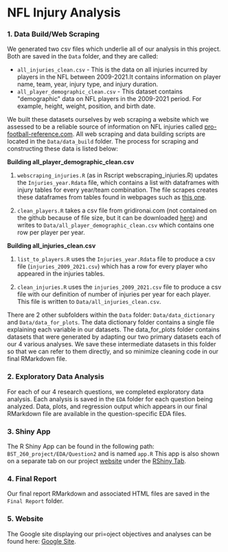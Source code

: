 # NFL Injury Analysis

### 1. Data Build/Web Scraping

We generated two csv files which underlie all of our analysis in this project. Both are saved in the `Data` folder, and they are called:

- `all_injuries_clean.csv` - This is the data on all injuries incurred by players in the NFL between 2009-2021.It contains information on player name, team, year, injury type, and injury duration.   
- `all_player_demographic_clean.csv` - This dataset contains "demographic" data on NFL players in the 2009-2021 period. For example, height, weight, position, and birth date. 

We built these datasets ourselves by web scraping a website which we assessed to be a reliable source of information on NFL injuries called [pro-football-reference.com](https://www.pro-football-reference.com/). All web scraping and data building scripts are located in the `Data/data_build` folder. The process for scraping and constructing these data is listed below:

**Building all_player_demographic_clean.csv**

1) `webscraping_injuries.R` (as in Rscript webscraping_injuries.R) updates the `Injuries_year.Rdata` file, which contains a list with dataframes with injury tables for every year/team combination. The file scrapes creates these dataframes from tables found in webpages such as [this one](https://www.pro-football-reference.com/teams/buf/2021_injuries.htm).

2) `clean_players.R` takes a csv file from gridironai.com (not contained on the github because of file size, but it can be downloaded [here](https://drive.google.com/drive/u/0/folders/1KTcoZRtcylZRc9rZk9zfA4PwJon-xtwB)) and writes to `Data/all_player_demographic_clean.csv` which contains one row per player per year. 

**Building all_injuries_clean.csv**

1) `list_to_players.R` uses the `Injuries_year.Rdata` file to produce a csv file (`injuries_2009_2021.csv`) which has a row for every player who appeared in the injuries tables. 

2) `clean_injuries.R` uses the `injuries_2009_2021.csv` file to produce a csv file with our definition of number of injuries per year for each player. This file is written to `Data/all_injuries_clean.csv`.

There are 2 other subfolders within the `Data` folder: `Data/data_dictionary` and `Data/data_for_plots`. The data dictionary folder contains a single file explaining each variable in our datasets. The data_for_plots folder contains datasets that were generated by adapting our two primary datasets each of our 4 various analyses. We save these intermediate datasets in this folder so that we can refer to them directly, and so minimize cleaning code in our final RMarkdown file.  

### 2. Exploratory Data Analysis
For each of our 4 research questions, we completed exploratory data analysis. Each analysis is saved in the `EDA` folder for each question being analyzed. Data, plots, and regression output which appears in our final RMarkdown file are available in the question-specific EDA files.

### 3. Shiny App
The R Shiny App can be found in the following path: `BST_260_project/EDA/Question2` and is named `app.R` This app is also shown on a separate tab on our project [website](https://sites.google.com/view/bst260groupprojectkntailgaters/home) under the [RShiny Tab](https://sites.google.com/view/bst260groupprojectkntailgaters/analysis/rshiny-app). 

### 4. Final Report
Our final report RMarkdown and associated HTML files are saved in the `Final Report` folder.  

### 5. Website
The Google site displaying our pri=oject objectives and analyses can be found here: [Google Site](https://sites.google.com/view/bst260groupprojectkntailgaters/home).
